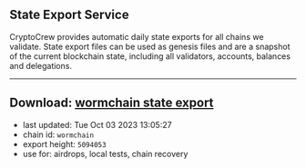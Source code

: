## State Export Service
CryptoCrew provides automatic daily state exports for all chains we validate. State export files can be used as genesis files and are a snapshot of the current blockchain state, including all validators, accounts, balances and delegations.

---
**Download: [wormchain state export](https://dl.ccvalidators.com/SERVICE/wormchain/wormchain_export_5094053.json)**
---

- last updated: Tue Oct 03 2023 13:05:27
- chain id: `wormchain`
- export height: `5094053`
- use for: airdrops, local tests, chain recovery
